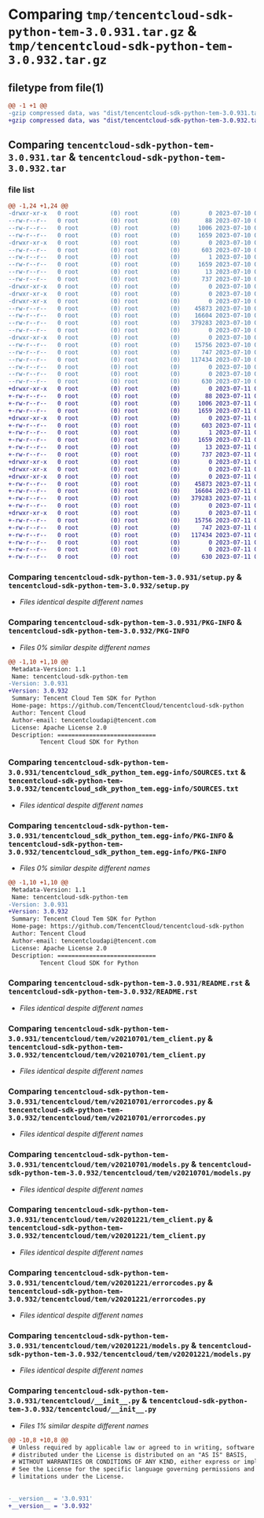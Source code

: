 # Comparing `tmp/tencentcloud-sdk-python-tem-3.0.931.tar.gz` & `tmp/tencentcloud-sdk-python-tem-3.0.932.tar.gz`

## filetype from file(1)

```diff
@@ -1 +1 @@
-gzip compressed data, was "dist/tencentcloud-sdk-python-tem-3.0.931.tar", last modified: Mon Jul 10 00:54:03 2023, max compression
+gzip compressed data, was "dist/tencentcloud-sdk-python-tem-3.0.932.tar", last modified: Tue Jul 11 01:01:34 2023, max compression
```

## Comparing `tencentcloud-sdk-python-tem-3.0.931.tar` & `tencentcloud-sdk-python-tem-3.0.932.tar`

### file list

```diff
@@ -1,24 +1,24 @@
-drwxr-xr-x   0 root         (0) root         (0)        0 2023-07-10 00:54:03.000000 tencentcloud-sdk-python-tem-3.0.931/
--rw-r--r--   0 root         (0) root         (0)       88 2023-07-10 00:54:03.000000 tencentcloud-sdk-python-tem-3.0.931/setup.cfg
--rw-r--r--   0 root         (0) root         (0)     1006 2023-07-10 00:54:03.000000 tencentcloud-sdk-python-tem-3.0.931/setup.py
--rw-r--r--   0 root         (0) root         (0)     1659 2023-07-10 00:54:03.000000 tencentcloud-sdk-python-tem-3.0.931/PKG-INFO
-drwxr-xr-x   0 root         (0) root         (0)        0 2023-07-10 00:54:03.000000 tencentcloud-sdk-python-tem-3.0.931/tencentcloud_sdk_python_tem.egg-info/
--rw-r--r--   0 root         (0) root         (0)      603 2023-07-10 00:54:03.000000 tencentcloud-sdk-python-tem-3.0.931/tencentcloud_sdk_python_tem.egg-info/SOURCES.txt
--rw-r--r--   0 root         (0) root         (0)        1 2023-07-10 00:54:03.000000 tencentcloud-sdk-python-tem-3.0.931/tencentcloud_sdk_python_tem.egg-info/dependency_links.txt
--rw-r--r--   0 root         (0) root         (0)     1659 2023-07-10 00:54:03.000000 tencentcloud-sdk-python-tem-3.0.931/tencentcloud_sdk_python_tem.egg-info/PKG-INFO
--rw-r--r--   0 root         (0) root         (0)       13 2023-07-10 00:54:03.000000 tencentcloud-sdk-python-tem-3.0.931/tencentcloud_sdk_python_tem.egg-info/top_level.txt
--rw-r--r--   0 root         (0) root         (0)      737 2023-07-10 00:54:03.000000 tencentcloud-sdk-python-tem-3.0.931/README.rst
-drwxr-xr-x   0 root         (0) root         (0)        0 2023-07-10 00:54:03.000000 tencentcloud-sdk-python-tem-3.0.931/tencentcloud/
-drwxr-xr-x   0 root         (0) root         (0)        0 2023-07-10 00:54:03.000000 tencentcloud-sdk-python-tem-3.0.931/tencentcloud/tem/
-drwxr-xr-x   0 root         (0) root         (0)        0 2023-07-10 00:54:03.000000 tencentcloud-sdk-python-tem-3.0.931/tencentcloud/tem/v20210701/
--rw-r--r--   0 root         (0) root         (0)    45873 2023-07-10 00:54:03.000000 tencentcloud-sdk-python-tem-3.0.931/tencentcloud/tem/v20210701/tem_client.py
--rw-r--r--   0 root         (0) root         (0)    16604 2023-07-10 00:54:03.000000 tencentcloud-sdk-python-tem-3.0.931/tencentcloud/tem/v20210701/errorcodes.py
--rw-r--r--   0 root         (0) root         (0)   379283 2023-07-10 00:54:03.000000 tencentcloud-sdk-python-tem-3.0.931/tencentcloud/tem/v20210701/models.py
--rw-r--r--   0 root         (0) root         (0)        0 2023-07-10 00:54:03.000000 tencentcloud-sdk-python-tem-3.0.931/tencentcloud/tem/v20210701/__init__.py
-drwxr-xr-x   0 root         (0) root         (0)        0 2023-07-10 00:54:03.000000 tencentcloud-sdk-python-tem-3.0.931/tencentcloud/tem/v20201221/
--rw-r--r--   0 root         (0) root         (0)    15756 2023-07-10 00:54:03.000000 tencentcloud-sdk-python-tem-3.0.931/tencentcloud/tem/v20201221/tem_client.py
--rw-r--r--   0 root         (0) root         (0)      747 2023-07-10 00:54:03.000000 tencentcloud-sdk-python-tem-3.0.931/tencentcloud/tem/v20201221/errorcodes.py
--rw-r--r--   0 root         (0) root         (0)   117434 2023-07-10 00:54:03.000000 tencentcloud-sdk-python-tem-3.0.931/tencentcloud/tem/v20201221/models.py
--rw-r--r--   0 root         (0) root         (0)        0 2023-07-10 00:54:03.000000 tencentcloud-sdk-python-tem-3.0.931/tencentcloud/tem/v20201221/__init__.py
--rw-r--r--   0 root         (0) root         (0)        0 2023-07-10 00:54:03.000000 tencentcloud-sdk-python-tem-3.0.931/tencentcloud/tem/__init__.py
--rw-r--r--   0 root         (0) root         (0)      630 2023-07-10 00:54:03.000000 tencentcloud-sdk-python-tem-3.0.931/tencentcloud/__init__.py
+drwxr-xr-x   0 root         (0) root         (0)        0 2023-07-11 01:01:34.000000 tencentcloud-sdk-python-tem-3.0.932/
+-rw-r--r--   0 root         (0) root         (0)       88 2023-07-11 01:01:34.000000 tencentcloud-sdk-python-tem-3.0.932/setup.cfg
+-rw-r--r--   0 root         (0) root         (0)     1006 2023-07-11 01:01:34.000000 tencentcloud-sdk-python-tem-3.0.932/setup.py
+-rw-r--r--   0 root         (0) root         (0)     1659 2023-07-11 01:01:34.000000 tencentcloud-sdk-python-tem-3.0.932/PKG-INFO
+drwxr-xr-x   0 root         (0) root         (0)        0 2023-07-11 01:01:34.000000 tencentcloud-sdk-python-tem-3.0.932/tencentcloud_sdk_python_tem.egg-info/
+-rw-r--r--   0 root         (0) root         (0)      603 2023-07-11 01:01:34.000000 tencentcloud-sdk-python-tem-3.0.932/tencentcloud_sdk_python_tem.egg-info/SOURCES.txt
+-rw-r--r--   0 root         (0) root         (0)        1 2023-07-11 01:01:34.000000 tencentcloud-sdk-python-tem-3.0.932/tencentcloud_sdk_python_tem.egg-info/dependency_links.txt
+-rw-r--r--   0 root         (0) root         (0)     1659 2023-07-11 01:01:34.000000 tencentcloud-sdk-python-tem-3.0.932/tencentcloud_sdk_python_tem.egg-info/PKG-INFO
+-rw-r--r--   0 root         (0) root         (0)       13 2023-07-11 01:01:34.000000 tencentcloud-sdk-python-tem-3.0.932/tencentcloud_sdk_python_tem.egg-info/top_level.txt
+-rw-r--r--   0 root         (0) root         (0)      737 2023-07-11 01:01:34.000000 tencentcloud-sdk-python-tem-3.0.932/README.rst
+drwxr-xr-x   0 root         (0) root         (0)        0 2023-07-11 01:01:34.000000 tencentcloud-sdk-python-tem-3.0.932/tencentcloud/
+drwxr-xr-x   0 root         (0) root         (0)        0 2023-07-11 01:01:34.000000 tencentcloud-sdk-python-tem-3.0.932/tencentcloud/tem/
+drwxr-xr-x   0 root         (0) root         (0)        0 2023-07-11 01:01:34.000000 tencentcloud-sdk-python-tem-3.0.932/tencentcloud/tem/v20210701/
+-rw-r--r--   0 root         (0) root         (0)    45873 2023-07-11 01:01:34.000000 tencentcloud-sdk-python-tem-3.0.932/tencentcloud/tem/v20210701/tem_client.py
+-rw-r--r--   0 root         (0) root         (0)    16604 2023-07-11 01:01:34.000000 tencentcloud-sdk-python-tem-3.0.932/tencentcloud/tem/v20210701/errorcodes.py
+-rw-r--r--   0 root         (0) root         (0)   379283 2023-07-11 01:01:34.000000 tencentcloud-sdk-python-tem-3.0.932/tencentcloud/tem/v20210701/models.py
+-rw-r--r--   0 root         (0) root         (0)        0 2023-07-11 01:01:34.000000 tencentcloud-sdk-python-tem-3.0.932/tencentcloud/tem/v20210701/__init__.py
+drwxr-xr-x   0 root         (0) root         (0)        0 2023-07-11 01:01:34.000000 tencentcloud-sdk-python-tem-3.0.932/tencentcloud/tem/v20201221/
+-rw-r--r--   0 root         (0) root         (0)    15756 2023-07-11 01:01:34.000000 tencentcloud-sdk-python-tem-3.0.932/tencentcloud/tem/v20201221/tem_client.py
+-rw-r--r--   0 root         (0) root         (0)      747 2023-07-11 01:01:34.000000 tencentcloud-sdk-python-tem-3.0.932/tencentcloud/tem/v20201221/errorcodes.py
+-rw-r--r--   0 root         (0) root         (0)   117434 2023-07-11 01:01:34.000000 tencentcloud-sdk-python-tem-3.0.932/tencentcloud/tem/v20201221/models.py
+-rw-r--r--   0 root         (0) root         (0)        0 2023-07-11 01:01:34.000000 tencentcloud-sdk-python-tem-3.0.932/tencentcloud/tem/v20201221/__init__.py
+-rw-r--r--   0 root         (0) root         (0)        0 2023-07-11 01:01:34.000000 tencentcloud-sdk-python-tem-3.0.932/tencentcloud/tem/__init__.py
+-rw-r--r--   0 root         (0) root         (0)      630 2023-07-11 01:01:34.000000 tencentcloud-sdk-python-tem-3.0.932/tencentcloud/__init__.py
```

### Comparing `tencentcloud-sdk-python-tem-3.0.931/setup.py` & `tencentcloud-sdk-python-tem-3.0.932/setup.py`

 * *Files identical despite different names*

### Comparing `tencentcloud-sdk-python-tem-3.0.931/PKG-INFO` & `tencentcloud-sdk-python-tem-3.0.932/PKG-INFO`

 * *Files 0% similar despite different names*

```diff
@@ -1,10 +1,10 @@
 Metadata-Version: 1.1
 Name: tencentcloud-sdk-python-tem
-Version: 3.0.931
+Version: 3.0.932
 Summary: Tencent Cloud Tem SDK for Python
 Home-page: https://github.com/TencentCloud/tencentcloud-sdk-python
 Author: Tencent Cloud
 Author-email: tencentcloudapi@tencent.com
 License: Apache License 2.0
 Description: ============================
         Tencent Cloud SDK for Python
```

### Comparing `tencentcloud-sdk-python-tem-3.0.931/tencentcloud_sdk_python_tem.egg-info/SOURCES.txt` & `tencentcloud-sdk-python-tem-3.0.932/tencentcloud_sdk_python_tem.egg-info/SOURCES.txt`

 * *Files identical despite different names*

### Comparing `tencentcloud-sdk-python-tem-3.0.931/tencentcloud_sdk_python_tem.egg-info/PKG-INFO` & `tencentcloud-sdk-python-tem-3.0.932/tencentcloud_sdk_python_tem.egg-info/PKG-INFO`

 * *Files 0% similar despite different names*

```diff
@@ -1,10 +1,10 @@
 Metadata-Version: 1.1
 Name: tencentcloud-sdk-python-tem
-Version: 3.0.931
+Version: 3.0.932
 Summary: Tencent Cloud Tem SDK for Python
 Home-page: https://github.com/TencentCloud/tencentcloud-sdk-python
 Author: Tencent Cloud
 Author-email: tencentcloudapi@tencent.com
 License: Apache License 2.0
 Description: ============================
         Tencent Cloud SDK for Python
```

### Comparing `tencentcloud-sdk-python-tem-3.0.931/README.rst` & `tencentcloud-sdk-python-tem-3.0.932/README.rst`

 * *Files identical despite different names*

### Comparing `tencentcloud-sdk-python-tem-3.0.931/tencentcloud/tem/v20210701/tem_client.py` & `tencentcloud-sdk-python-tem-3.0.932/tencentcloud/tem/v20210701/tem_client.py`

 * *Files identical despite different names*

### Comparing `tencentcloud-sdk-python-tem-3.0.931/tencentcloud/tem/v20210701/errorcodes.py` & `tencentcloud-sdk-python-tem-3.0.932/tencentcloud/tem/v20210701/errorcodes.py`

 * *Files identical despite different names*

### Comparing `tencentcloud-sdk-python-tem-3.0.931/tencentcloud/tem/v20210701/models.py` & `tencentcloud-sdk-python-tem-3.0.932/tencentcloud/tem/v20210701/models.py`

 * *Files identical despite different names*

### Comparing `tencentcloud-sdk-python-tem-3.0.931/tencentcloud/tem/v20201221/tem_client.py` & `tencentcloud-sdk-python-tem-3.0.932/tencentcloud/tem/v20201221/tem_client.py`

 * *Files identical despite different names*

### Comparing `tencentcloud-sdk-python-tem-3.0.931/tencentcloud/tem/v20201221/errorcodes.py` & `tencentcloud-sdk-python-tem-3.0.932/tencentcloud/tem/v20201221/errorcodes.py`

 * *Files identical despite different names*

### Comparing `tencentcloud-sdk-python-tem-3.0.931/tencentcloud/tem/v20201221/models.py` & `tencentcloud-sdk-python-tem-3.0.932/tencentcloud/tem/v20201221/models.py`

 * *Files identical despite different names*

### Comparing `tencentcloud-sdk-python-tem-3.0.931/tencentcloud/__init__.py` & `tencentcloud-sdk-python-tem-3.0.932/tencentcloud/__init__.py`

 * *Files 1% similar despite different names*

```diff
@@ -10,8 +10,8 @@
 # Unless required by applicable law or agreed to in writing, software
 # distributed under the License is distributed on an "AS IS" BASIS,
 # WITHOUT WARRANTIES OR CONDITIONS OF ANY KIND, either express or implied.
 # See the License for the specific language governing permissions and
 # limitations under the License.
 
 
-__version__ = '3.0.931'
+__version__ = '3.0.932'
```

